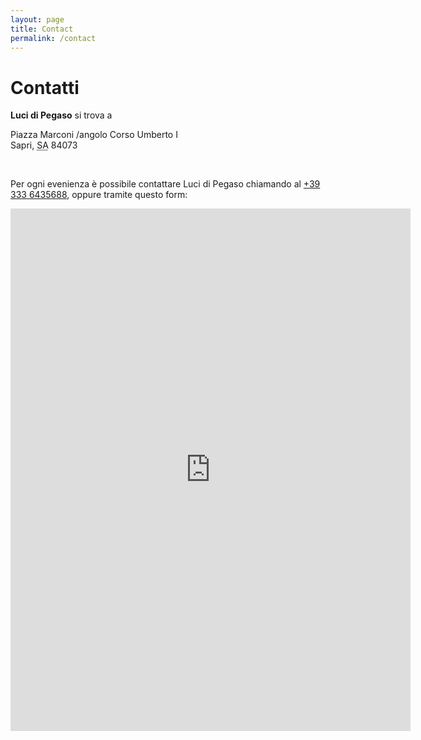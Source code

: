 ```yaml
---
layout: page
title: Contact
permalink: /contact
---
```


# Contatti

**Luci di Pegaso** si trova a

<p translate="no">
  Piazza Marconi /angolo Corso Umberto I<br>
  Sapri, <abbr title="Massachusetts">SA</abbr> 84073
</p>

<br>

Per ogni evenienza è possibile contattare Luci di Pegaso chiamando al [+39 333 6435688](tel:3336435688), oppure tramite questo form:
<iframe src="https://docs.google.com/forms/d/e/1FAIpQLScuc6YPrxskJorRjbeUfB_CzaPzI0nL4tpTF7IeoK0YfaA9rQ/viewform?embedded=true" width="640" height="836" frameborder="0" scrolling="no" marginheight="0" marginwidth="0">Loading…</iframe>
